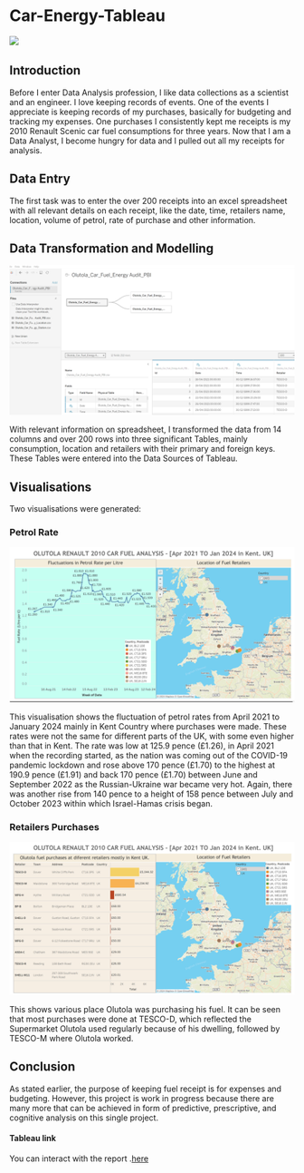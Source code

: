 # Car-Energy-Tableau

![](2010_Renault_Scenic.jpg)

## Introduction
Before I enter Data Analysis profession, I like data collections as a scientist and an engineer. I love keeping records of events.
One of the events I appreciate is keeping records of my purchases, basically for budgeting and tracking my expenses. One purchases I consistently kept me receipts is my 2010 Renault Scenic car fuel consumptions for three years. Now that I am a Data Analyst, I become hungry for data and I pulled out all my receipts for analysis.

## Data Entry
The first task was to enter the over 200 receipts into an excel spreadsheet with all relevant details on each receipt, like the date, time, retailers name, location, volume of petrol, rate of purchase and other information.

## Data Transformation and Modelling

![](Olutoal_car_energy_T1.png)

With relevant information on spreadsheet, I transformed the data from 14 columns and over 200 rows into three significant Tables, mainly consumption, location and retailers with their primary and foreign keys. These Tables were entered into the Data Sources of Tableau.

## Visualisations
Two visualisations were generated:

### Petrol Rate

![](Olutoal_car_energy_T2.png)

This visualisation shows the fluctuation of petrol rates from April 2021 to January 2024 mainly in Kent Country where purchases were made. These rates were not the same for different parts of the UK, with some even higher than that in Kent.
The rate was low at 125.9 pence (£1.26), in April 2021 when the recording started, as the nation was coming out of the COVID-19 pandemic lockdown and rose above 170 pence (£1.70) to the highest at 190.9 pence (£1.91) and back 170 pence (£1.70) between June and September 2022 as the Russian-Ukraine war became very hot.
Again, there was another rise from 140 pence to a height of 158 pence between July and October 2023 within which Israel-Hamas crisis began.

### Retailers Purchases

![](Olutoal_car_energy_T3.png)

This shows various place Olutola was purchasing his fuel.
It can be seen that most purchases were done at TESCO-D, which reflected the Supermarket Olutola used regularly because of his dwelling, followed by TESCO-M where Olutola worked.

## Conclusion
As stated earlier, the purpose of keeping fuel receipt is for expenses and budgeting.
However, this project is work in progress because there are many more that can be achieved in form of predictive, prescriptive, and cognitive analysis on this single project.

#### Tableau link
You can interact with the report .[here](https://public.tableau.com/app/profile/olutola.fakehinde/viz/OlutolaCarEnergyAnalysis_06022024/Dashboard1?publish=yes)



